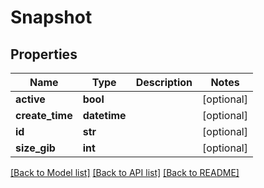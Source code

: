 # Snapshot

## Properties
Name | Type | Description | Notes
------------ | ------------- | ------------- | -------------
**active** | **bool** |  | [optional] 
**create_time** | **datetime** |  | [optional] 
**id** | **str** |  | [optional] 
**size_gib** | **int** |  | [optional] 

[[Back to Model list]](../README.md#documentation-for-models) [[Back to API list]](../README.md#documentation-for-api-endpoints) [[Back to README]](../README.md)



